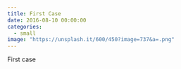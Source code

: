 ```yaml
---
title: First Case
date: 2016-08-10 00:00:00
categories:
  - small
image: "https://unsplash.it/600/450?image=737&a=.png"
---
```


First case
